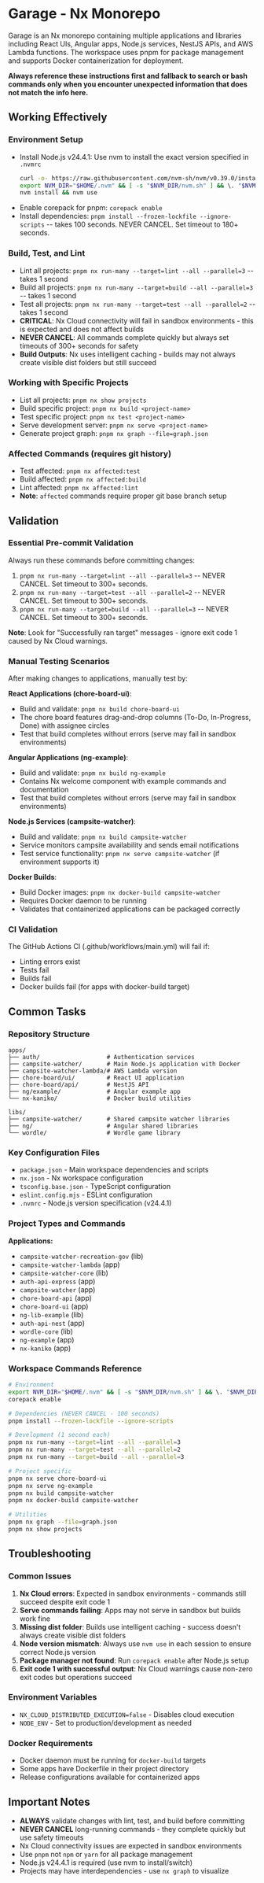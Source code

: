 # Garage - Nx Monorepo

Garage is an Nx monorepo containing multiple applications and libraries including React UIs, Angular apps, Node.js services, NestJS APIs, and AWS Lambda functions. The workspace uses pnpm for package management and supports Docker containerization for deployment.

**Always reference these instructions first and fallback to search or bash commands only when you encounter unexpected information that does not match the info here.**

## Working Effectively

### Environment Setup
- Install Node.js v24.4.1: Use nvm to install the exact version specified in `.nvmrc`
  ```bash
  curl -o- https://raw.githubusercontent.com/nvm-sh/nvm/v0.39.0/install.sh | bash
  export NVM_DIR="$HOME/.nvm" && [ -s "$NVM_DIR/nvm.sh" ] && \. "$NVM_DIR/nvm.sh"
  nvm install && nvm use
  ```
- Enable corepack for pnpm: `corepack enable`
- Install dependencies: `pnpm install --frozen-lockfile --ignore-scripts` -- takes 100 seconds. NEVER CANCEL. Set timeout to 180+ seconds.

### Build, Test, and Lint
- Lint all projects: `pnpm nx run-many --target=lint --all --parallel=3` -- takes 1 second
- Build all projects: `pnpm nx run-many --target=build --all --parallel=3` -- takes 1 second  
- Test all projects: `pnpm nx run-many --target=test --all --parallel=2` -- takes 1 second
- **CRITICAL**: Nx Cloud connectivity will fail in sandbox environments - this is expected and does not affect builds
- **NEVER CANCEL**: All commands complete quickly but always set timeouts of 300+ seconds for safety
- **Build Outputs**: Nx uses intelligent caching - builds may not always create visible dist folders but still succeed

### Working with Specific Projects
- List all projects: `pnpm nx show projects`
- Build specific project: `pnpm nx build <project-name>`
- Test specific project: `pnpm nx test <project-name>`
- Serve development server: `pnpm nx serve <project-name>`
- Generate project graph: `pnpm nx graph --file=graph.json`

### Affected Commands (requires git history)
- Test affected: `pnpm nx affected:test` 
- Build affected: `pnpm nx affected:build`
- Lint affected: `pnpm nx affected:lint`
- **Note**: `affected` commands require proper git base branch setup

## Validation

### Essential Pre-commit Validation
Always run these commands before committing changes:
1. `pnpm nx run-many --target=lint --all --parallel=3` -- NEVER CANCEL. Set timeout to 300+ seconds.
2. `pnpm nx run-many --target=test --all --parallel=2` -- NEVER CANCEL. Set timeout to 300+ seconds.
3. `pnpm nx run-many --target=build --all --parallel=3` -- NEVER CANCEL. Set timeout to 300+ seconds.

**Note**: Look for "Successfully ran target" messages - ignore exit code 1 caused by Nx Cloud warnings.

### Manual Testing Scenarios
After making changes to applications, manually test by:

**React Applications (chore-board-ui)**:
- Build and validate: `pnpm nx build chore-board-ui`
- The chore board features drag-and-drop columns (To-Do, In-Progress, Done) with assignee circles
- Test that build completes without errors (serve may fail in sandbox environments)

**Angular Applications (ng-example)**:
- Build and validate: `pnpm nx build ng-example`
- Contains Nx welcome component with example commands and documentation
- Test that build completes without errors (serve may fail in sandbox environments)

**Node.js Services (campsite-watcher)**:
- Build and validate: `pnpm nx build campsite-watcher`
- Service monitors campsite availability and sends email notifications
- Test service functionality: `pnpm nx serve campsite-watcher` (if environment supports it)

**Docker Builds**:
- Build Docker images: `pnpm nx docker-build campsite-watcher`
- Requires Docker daemon to be running
- Validates that containerized applications can be packaged correctly

### CI Validation
The GitHub Actions CI (.github/workflows/main.yml) will fail if:
- Linting errors exist
- Tests fail  
- Builds fail
- Docker builds fail (for apps with docker-build target)

## Common Tasks

### Repository Structure
```
apps/
├── auth/                   # Authentication services
├── campsite-watcher/       # Main Node.js application with Docker
├── campsite-watcher-lambda/# AWS Lambda version
├── chore-board/ui/         # React UI application
├── chore-board/api/        # NestJS API
├── ng/example/             # Angular example app
└── nx-kaniko/              # Docker build utilities

libs/
├── campsite-watcher/       # Shared campsite watcher libraries
├── ng/                     # Angular shared libraries
└── wordle/                 # Wordle game library
```

### Key Configuration Files
- `package.json` - Main workspace dependencies and scripts
- `nx.json` - Nx workspace configuration
- `tsconfig.base.json` - TypeScript configuration
- `eslint.config.mjs` - ESLint configuration
- `.nvmrc` - Node.js version specification (v24.4.1)

### Project Types and Commands
**Applications:**
- `campsite-watcher-recreation-gov` (lib)
- `campsite-watcher-lambda` (app)
- `campsite-watcher-core` (lib)  
- `auth-api-express` (app)
- `campsite-watcher` (app)
- `chore-board-api` (app)
- `chore-board-ui` (app)
- `ng-lib-example` (lib)
- `auth-api-nest` (app)
- `wordle-core` (lib)
- `ng-example` (app)
- `nx-kaniko` (app)

### Workspace Commands Reference
```bash
# Environment
export NVM_DIR="$HOME/.nvm" && [ -s "$NVM_DIR/nvm.sh" ] && \. "$NVM_DIR/nvm.sh" && nvm use
corepack enable

# Dependencies (NEVER CANCEL - 100 seconds)
pnpm install --frozen-lockfile --ignore-scripts

# Development (1 second each)
pnpm nx run-many --target=lint --all --parallel=3
pnpm nx run-many --target=test --all --parallel=2  
pnpm nx run-many --target=build --all --parallel=3

# Project specific
pnpm nx serve chore-board-ui
pnpm nx serve ng-example
pnpm nx build campsite-watcher
pnpm nx docker-build campsite-watcher

# Utilities
pnpm nx graph --file=graph.json
pnpm nx show projects
```

## Troubleshooting

### Common Issues
1. **Nx Cloud errors**: Expected in sandbox environments - commands still succeed despite exit code 1
2. **Serve commands failing**: Apps may not serve in sandbox but builds work fine
3. **Missing dist folder**: Builds use intelligent caching - success doesn't always create visible dist folders
4. **Node version mismatch**: Always use `nvm use` in each session to ensure correct Node.js version
5. **Package manager not found**: Run `corepack enable` after Node.js setup
6. **Exit code 1 with successful output**: Nx Cloud warnings cause non-zero exit codes but operations succeed

### Environment Variables
- `NX_CLOUD_DISTRIBUTED_EXECUTION=false` - Disables cloud execution
- `NODE_ENV` - Set to production/development as needed

### Docker Requirements
- Docker daemon must be running for `docker-build` targets
- Some apps have Dockerfile in their project directory
- Release configurations available for containerized apps

## Important Notes
- **ALWAYS** validate changes with lint, test, and build before committing
- **NEVER CANCEL** long-running commands - they complete quickly but use safety timeouts
- Nx Cloud connectivity issues are expected in sandbox environments
- Use `pnpm` not `npm` or `yarn` for all package management
- Node.js v24.4.1 is required (use nvm to install/switch)
- Projects may have interdependencies - use `nx graph` to visualize